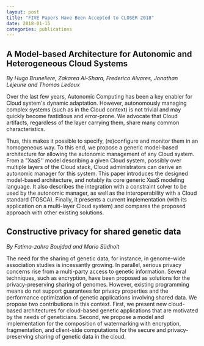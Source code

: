 ```yaml
---
layout: post
title: "FIVE Papers Have Been Accepted to CLOSER 2018"
date: 2018-01-15
categories: publications
---
```



## A Model-based Architecture for Autonomic and Heterogeneous Cloud Systems

*By Hugo Bruneliere, Zakarea Al-Shara, Frederico Alvares, Jonathan Lejeune and Thomas Ledoux*

Over the last few years, Autonomic Computing has been a key enabler for 
Cloud system's dynamic adaptation. However, autonomously managing 
complex systems (such as in the Cloud context) is not trivial and may 
quickly become fastidious and error-prone. We advocate that Cloud 
artifacts, regardless of the layer carrying them, share many common 
characteristics.

Thus, this makes it possible to specify, (re)configure and monitor them 
in an homogeneous way. To this end, we propose a generic model-based 
architecture for allowing the autonomic management of any Cloud system. 
 From a "XaaS'' model describing a given Cloud system, possibly over 
multiple layers of the Cloud stack, Cloud administrators can derive an 
autonomic manager for this system. This paper introduces the designed 
model-based architecture, and notably its core generic XaaS modeling 
language. It also describes the integration with a constraint solver to 
be used by the autonomic manager, as well as the interoperability with a 
Cloud standard (TOSCA). Finally, it presents a current implementation 
(with its application on a multi-layer Cloud system) and compares the 
proposed approach with other existing solutions.

## Constructive privacy for shared genetic data

*By Fatima-zahra Boujdad and Mario Südholt*

The need for the sharing of genetic data, for instance, in genome-wide
association studies is incessantly growing. In parallel, serious privacy
concerns rise from a multi-party access to genetic information. Several
techniques, such as encryption, have been proposed as solutions for the
privacy-preserving sharing of genomes. However, existing programming means do
not support guarantees for privacy properties and the performance optimization
of genetic applications involving shared data. We propose two contributions in
this context. First, we present new cloud-based architectures for cloud-based
genetic applications that are motivated by the needs of geneticians. Second, we
propose a model and implementation for the composition of watermarking with
encryption, fragmentation, and client-side computations for the secure and
privacy-preserving sharing of genetic data in the cloud.

